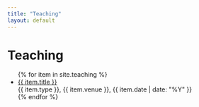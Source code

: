 ```yaml
---
title: "Teaching"
layout: default
---
```


# Teaching

<ul>
  {% for item in site.teaching %}
    <li>
      <a href="{{ item.url }}">{{ item.title }}</a><br>
      {{ item.type }}, {{ item.venue }}, {{ item.date | date: "%Y" }}
    </li>
  {% endfor %}
</ul>
